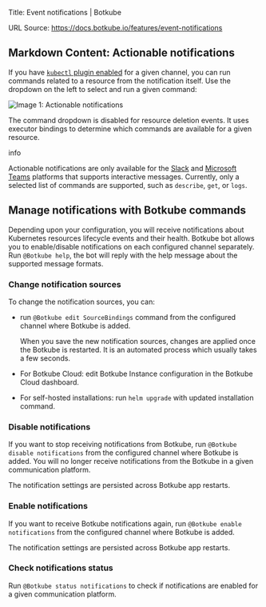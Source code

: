 Title: Event notifications | Botkube

URL Source: https://docs.botkube.io/features/event-notifications

Markdown Content:
Actionable notifications[​](https://docs.botkube.io/features/event-notifications/#actionable-notifications "Direct link to Actionable notifications")
-----------------------------------------------------------------------------------------------------------------------------------------------------

If you have [`kubectl` plugin enabled](https://docs.botkube.io/plugins/kubectl) for a given channel, you can run commands related to a resource from the notification itself. Use the dropdown on the left to select and run a given command:

![Image 1: Actionable notifications](https://docs.botkube.io/assets/images/actionable-notifications-ecd604b0208681c84ea907e404bdceed.png)

The command dropdown is disabled for resource deletion events. It uses executor bindings to determine which commands are available for a given resource.

info

Actionable notifications are only available for the [Slack](https://docs.botkube.io/installation/slack/) and [Microsoft Teams](https://docs.botkube.io/installation/teams/) platforms that supports interactive messages. Currently, only a selected list of commands are supported, such as `describe`, `get`, or `logs`.

Manage notifications with Botkube commands[​](https://docs.botkube.io/features/event-notifications/#manage-notifications-with-botkube-commands "Direct link to Manage notifications with Botkube commands")
-----------------------------------------------------------------------------------------------------------------------------------------------------------------------------------------------------------

Depending upon your configuration, you will receive notifications about Kubernetes resources lifecycle events and their health. Botkube bot allows you to enable/disable notifications on each configured channel separately. Run `@Botkube help`, the bot will reply with the help message about the supported message formats.

### Change notification sources[​](https://docs.botkube.io/features/event-notifications/#change-notification-sources "Direct link to Change notification sources")

To change the notification sources, you can:

*   run `@Botkube edit SourceBindings` command from the configured channel where Botkube is added.
    
    When you save the new notification sources, changes are applied once the Botkube is restarted. It is an automated process which usually takes a few seconds.
    
*   For Botkube Cloud: edit Botkube Instance configuration in the Botkube Cloud dashboard.
    
*   For self-hosted installations: run `helm upgrade` with updated installation command.
    

### Disable notifications[​](https://docs.botkube.io/features/event-notifications/#disable-notifications "Direct link to Disable notifications")

If you want to stop receiving notifications from Botkube, run `@Botkube disable notifications` from the configured channel where Botkube is added. You will no longer receive notifications from the Botkube in a given communication platform.

The notification settings are persisted across Botkube app restarts.

### Enable notifications[​](https://docs.botkube.io/features/event-notifications/#enable-notifications "Direct link to Enable notifications")

If you want to receive Botkube notifications again, run `@Botkube enable notifications` from the configured channel where Botkube is added.

The notification settings are persisted across Botkube app restarts.

### Check notifications status[​](https://docs.botkube.io/features/event-notifications/#check-notifications-status "Direct link to Check notifications status")

Run `@Botkube status notifications` to check if notifications are enabled for a given communication platform.
